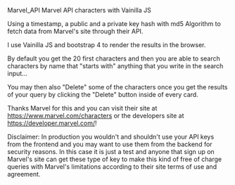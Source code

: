 Marvel_API
Marvel API characters with Vainilla JS

Using a timestamp, a public and a private key hash with md5 Algorithm to fetch data from Marvel's site through their API.

I use Vainilla JS and bootstrap 4 to render the results in the browser.

By default you get the 20 first characters and then you are able to search characters by name that "starts with" anything that you write in the search input...

You may then also "Delete" some of the characters once you get the results of your query by clicking the "Delete" button inside of every card.

Thanks Marvel for this and you can visit their site at https://www.marvel.com/characters or the developers site at https://developer.marvel.com/!

Disclaimer: In production you wouldn't and shouldn't use your API keys from the frontend and you may want to use them from the backend for security reasons. In this case it is just a test and anyone that sign up on Marvel's site can get these type of key to make this kind of free of charge queries with Marvel's limitations according to their site terms of use and agreement.
